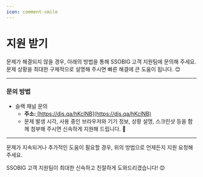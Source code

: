 ```yaml
---
icon: comment-smile
---
```


# 지원 받기

문제가 해결되지 않을 경우, 아래의 방법을 통해 SSOBIG 고객 지원팀에 문의해 주세요. 문제 상황을 최대한 구체적으로 설명해 주시면 빠른 해결에 큰 도움이 됩니다. 😊

***

### 문의 방법

* 슬랙 채널 문의
  * **주소:**[ ](https://dis.qa/hKclNB)[https://dis.qa/hKclNB](https://dis.qa/hKclNB)
  * 문제 발생 시각, 사용 중인 브라우저와 기기 정보, 상황 설명, 스크린샷 등을 함께 첨부해 주시면 신속하게 지원해 드립니다. 📧



***

문제가 지속되거나 추가적인 도움이 필요할 경우, 위의 방법으로 언제든지 지원 요청해 주세요.

SSOBIG 고객 지원팀이 최대한 신속하고 친절하게 도와드리겠습니다! 😊
